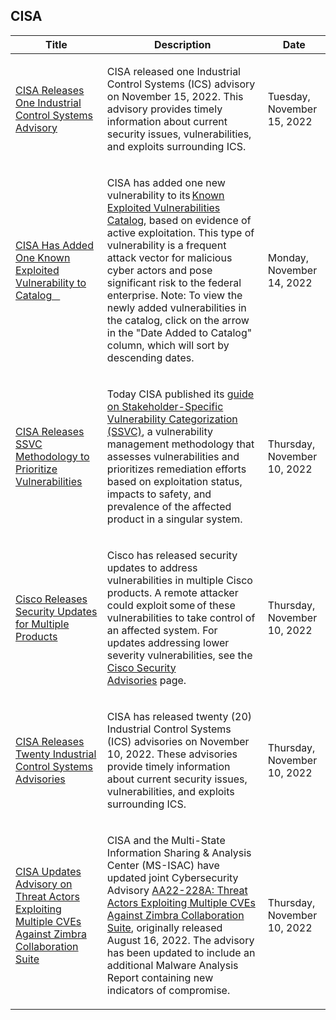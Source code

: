 ## CISA
|Title|Description|Date|
|---|---|---|
| [CISA Releases One Industrial Control Systems Advisory](https://www.cisa.gov/uscert/ncas/current-activity/2022/11/15/cisa-releases-one-industrial-control-systems-advisory) | <p>CISA released one Industrial Control Systems (ICS) advisory on November 15, 2022. This advisory provides timely information about current security issues, vulnerabilities, and exploits surrounding ICS.</p> | Tuesday, November 15, 2022 |
| [CISA Has Added One Known Exploited Vulnerability to Catalog    ](https://www.cisa.gov/uscert/ncas/current-activity/2022/11/14/cisa-has-added-one-known-exploited-vulnerability-catalog) | <p>CISA has added one new vulnerability to its <a href="https://www.cisa.gov/known-exploited-vulnerabilities-catalog">Known Exploited Vulnerabilities Catalog</a>, based on evidence of active exploitation. This type of vulnerability is a frequent attack vector for malicious cyber actors and pose significant risk to the federal enterprise. Note: To view the newly added vulnerabilities in the catalog, click on the arrow in the "Date Added to Catalog" column, which will sort by descending dates.</p> | Monday, November 14, 2022 |
| [CISA Releases SSVC Methodology to Prioritize Vulnerabilities](https://www.cisa.gov/uscert/ncas/current-activity/2022/11/10/cisa-releases-ssvc-methodology-prioritize-vulnerabilities) | <p>Today CISA published its <a href="https://www.cisa.gov/ssvc">guide on Stakeholder-Specific Vulnerability Categorization (SSVC)</a>, a vulnerability management methodology that assesses vulnerabilities and prioritizes remediation efforts based on exploitation status, impacts to safety, and prevalence of the affected product in a singular system.</p> | Thursday, November 10, 2022 |
| [Cisco Releases Security Updates for Multiple Products](https://www.cisa.gov/uscert/ncas/current-activity/2022/11/10/cisco-releases-security-updates-multiple-products) | <p>Cisco has released security updates to address vulnerabilities in multiple Cisco products. A remote attacker could exploit some of these vulnerabilities to take control of an affected system. For updates addressing lower severity vulnerabilities, see the <a href="https://tools.cisco.com/security/center/publicationListing.x">Cisco Security Advisories</a> page. </p> | Thursday, November 10, 2022 |
| [CISA Releases Twenty Industrial Control Systems Advisories](https://www.cisa.gov/uscert/ncas/current-activity/2022/11/10/cisa-releases-twenty-industrial-control-systems-advisories) | <p>CISA has released twenty (20) Industrial Control Systems (ICS) advisories on November 10, 2022. These advisories provide timely information about current security issues, vulnerabilities, and exploits surrounding ICS.</p> | Thursday, November 10, 2022 |
| [CISA Updates Advisory on Threat Actors Exploiting Multiple CVEs Against Zimbra Collaboration Suite](https://www.cisa.gov/uscert/ncas/current-activity/2022/11/10/cisa-updates-advisory-threat-actors-exploiting-multiple-cves) | <p>CISA and the Multi-State Information Sharing &amp; Analysis Center (MS-ISAC) have updated joint Cybersecurity Advisory <a href="https://www.cisa.gov/uscert/ncas/alerts/aa22-228a">AA22-228A: Threat Actors Exploiting Multiple CVEs Against Zimbra Collaboration Suite</a>, originally released August 16, 2022. The advisory has been updated to include an additional Malware Analysis Report containing new indicators of compromise.</p> | Thursday, November 10, 2022 |
